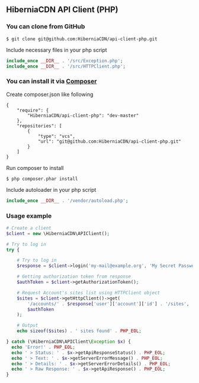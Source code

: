 ## HiberniaCDN API Client (PHP)

### You can clone from GitHub
```
$ git clone git@github.com:HiberniaCDN/api-client-php.git
```

Include necessary files in your php script
``` php
include_once __DIR__ . '/src/Exception.php';
include_once __DIR__ . '/src/HTTPClient.php';
```

### You can install it via [Composer](https://getcomposer.org)

Create composer.json like following
```
{
    "require": {
        "HiberniaCDN/api-client-php": "dev-master"
    },
    "repositories": [
        {
            "type": "vcs",
            "url": "git@github.com:HiberniaCDN/api-client-php.git"
        }
    ]
}
```
Run composer to install
```
$ php composer.phar install
```

Include autoloader in your php script
``` php
include_once __DIR__ . '/vendor/autoload.php';
```

### Usage example

``` php
# Create a client
$client = new \HiberniaCDN\APIClient();

# Try to log in
try {

    # Try to log in
    $response = $client->login('my-mail@example.org', 'My Secret Password');

    # Getting authorization token from response
    $authToken = $client->getAuthorizationToken();

    # Request Account's sites list using HTTPClient object
    $sites = $client->getHttpClient()->get(
        '/accounts/' . $response['user']['account']['id'] . '/sites',
        $authToken
    );

    # Output
    echo sizeof($sites) . ' sites found' . PHP_EOL;

} catch (\HiberniaCDN\APIClient\Exception $x) {
  echo 'Error!' . PHP_EOL;
  echo ' > Status: ' . $x->getApiResponseStatus() . PHP_EOL;
  echo ' > Text: ' . $x->getServerErrorMessage() . PHP_EOL;
  echo ' > Details: ' . $x->getServerErrorDetails() . PHP_EOL;
  echo ' > Raw Response: ' . $x->getApiResponse() . PHP_EOL;
}

```